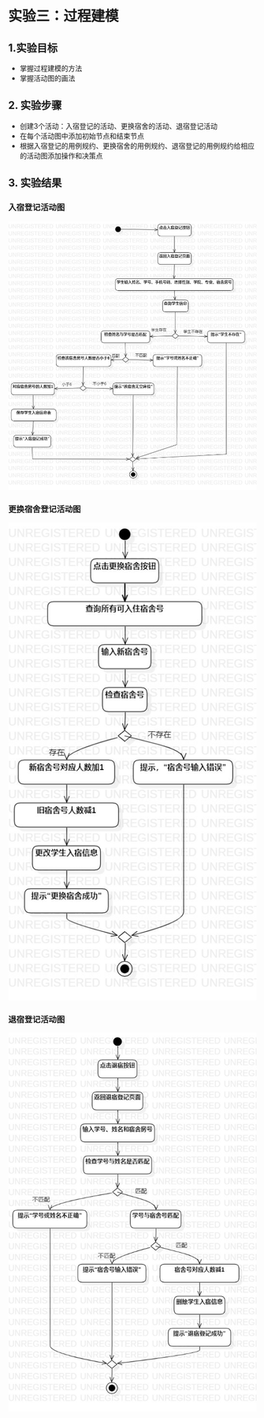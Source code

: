 # 实验三：过程建模

## 1.实验目标
  - 掌握过程建模的方法
  - 掌握活动图的画法
  
## 2. 实验步骤
  - 创建3个活动：入宿登记的活动、更换宿舍的活动、退宿登记活动
  - 在每个活动图中添加初始节点和结束节点
  - 根据入宿登记的用例规约、更换宿舍的用例规约、退宿登记的用例规约给相应的活动图添加操作和决策点

## 3. 实验结果
### 入宿登记活动图
![UML图1](./入宿登记的活动-修改.jpg)  
### 更换宿舍登记活动图
![UML图2](./更换宿舍的活动-修改.jpg)   
### 退宿登记活动图
![UML图3](./退宿登记活动图-修改.jpg)  
